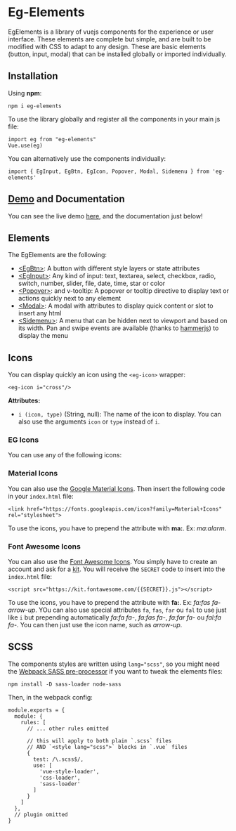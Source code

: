 # Eg-Elements

EgElements is a library of vuejs components for the experience or user interface. These elements are complete but simple, and are built to be modified with CSS to adapt to any design. These are basic elements (button, input, modal) that can be installed globally or imported individually.

## Installation

Using **npm**:

```
npm i eg-elements
```

To use the library globally and register all the components in your main js file:
```
import eg from "eg-elements"
Vue.use(eg)
```

You can alternatively use the components individually:

```
import { EgInput, EgBtn, EgIcon, Popover, Modal, Sidemenu } from 'eg-elements'
```

## [Demo](https://ege.erwan.ch) and Documentation

You can see the live demo [here](https://ege.erwan.ch), and the documentation just below!

## Elements

The EgElements are the following:
- [\<EgBtn\>](https://github.com/misurida/eg-elements/tree/newbranch/src/elements/button): A button with different style layers or state attributes
- [\<EgInput\>](https://github.com/misurida/eg-elements/tree/newbranch/src/elements/input): Any kind of input: text, textarea, select, checkbox, radio, switch, number, slider, file, date, time, star or color
- [\<Popover\>](https://github.com/misurida/eg-elements/tree/newbranch/src/elements/popover): and v-tooltip: A popover or tooltip directive to display text or actions quickly next to any element
- [\<Modal\>](https://github.com/misurida/eg-elements/tree/newbranch/src/elements/modal): A modal with attributes to display quick content or slot to insert any html
- [\<Sidemenu\>](https://github.com/misurida/eg-elements/tree/newbranch/src/elements/sidemenu): A menu that can be hidden next to viewport and based on its width. Pan and swipe events are available (thanks to [hammerjs](https://hammerjs.github.io/)) to display the menu

## Icons

You can display quickly an icon using the `<eg-icon>` wrapper:

```
<eg-icon i="cross"/>
```

**Attributes:**
- `i (icon, type)` (String, null): The name of the icon to display. You can also use the arguments `icon` or `type` instead of `i`.

### EG Icons

You can use any of the following icons:

### Material Icons

You can also use the [Google Material Icons](https://material.io/tools/icons). Then insert the following code in your `index.html` file:

```
<link href="https://fonts.googleapis.com/icon?family=Material+Icons" rel="stylesheet">
```
To use the icons, you have to prepend the attribute with **ma:**. Ex: *ma:alarm*.

### Font Awesome Icons

You can also use the [Font Awesome Icons](https://fontawesome.com/icons). You simply have to create an account and ask for a [kit](https://fontawesome.com/start). You will receive the `SECRET` code to insert into the `index.html` file:

```
<script src="https://kit.fontawesome.com/{{SECRET}}.js"></script>
```
To use the icons, you have to prepend the attribute with **fa:**. Ex: *fa:fas fa-arrow-up*. YOu can also use special attributes `fa`, `fas`, `far` ou `fal` to use just like `i` but prepending automatically *fa:fa fa-*, *fa:fas fa-*, *fa:far fa-* ou *fal:fa fa-*. You can then just use the icon name, such as *arrow-up*.

## SCSS

The components styles are written using `lang="scss"`, so you might need the [Webpack SASS pre-processor](https://vue-loader.vuejs.org/guide/pre-processors.html) if you want to tweak the elements files:

```
npm install -D sass-loader node-sass
```

Then, in the webpack config:

```
module.exports = {
  module: {
    rules: [
      // ... other rules omitted

      // this will apply to both plain `.scss` files
      // AND `<style lang="scss">` blocks in `.vue` files
      {
        test: /\.scss$/,
        use: [
          'vue-style-loader',
          'css-loader',
          'sass-loader'
        ]
      }
    ]
  },
  // plugin omitted
}
```